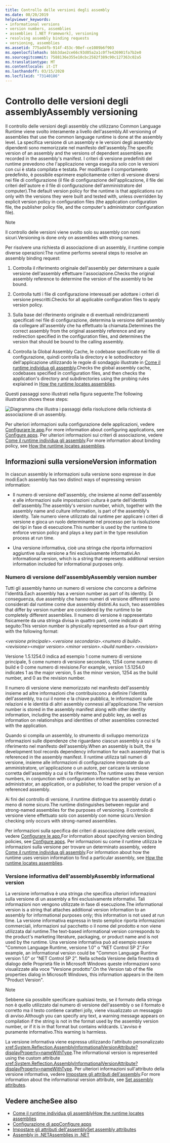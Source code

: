```yaml
---
title: Controllo delle versioni degli assembly
ms.date: 08/20/2019
helpviewer_keywords:
- informational versions
- version numbers, assemblies
- assemblies [.NET Framework], versioning
- resolving assembly binding requests
- versioning, assemblies
ms.assetid: 775ad4fb-914f-453c-98ef-ce1089b6f903
ms.openlocfilehash: bbb3dae2ce66c93d05a2a1c0f7e426901fa7b2e0
ms.sourcegitcommit: 7588136e355e10cbc2582f389c90c127363c02a5
ms.translationtype: MT
ms.contentlocale: it-IT
ms.lasthandoff: 03/15/2020
ms.locfileid: "73140186"
---
```

# <a name="assembly-versioning"></a><span data-ttu-id="1f342-102">Controllo delle versioni degli assembly</span><span class="sxs-lookup"><span data-stu-id="1f342-102">Assembly versioning</span></span>

<span data-ttu-id="1f342-103">Il controllo delle versioni degli assembly che utilizzano Common Language Runtime viene svolto interamente a livello dell'assembly.</span><span class="sxs-lookup"><span data-stu-id="1f342-103">All versioning of assemblies that use the common language runtime is done at the assembly level.</span></span> <span data-ttu-id="1f342-104">La specifica versione di un assembly e le versioni degli assembly dipendenti sono memorizzate nel manifesto dell'assembly.</span><span class="sxs-lookup"><span data-stu-id="1f342-104">The specific version of an assembly and the versions of dependent assemblies are recorded in the assembly's manifest.</span></span> <span data-ttu-id="1f342-105">I criteri di versione predefiniti del runtime prevedono che l'applicazione venga eseguita solo con le versioni con cui è stata compilata e testata. Per modificare il comportamento predefinito, è possibile esprimere esplicitamente criteri di versione diversi nei file di configurazione (il file di configurazione dell'applicazione, il file dei criteri dell'autore e il file di configurazione dell'amministratore del computer).</span><span class="sxs-lookup"><span data-stu-id="1f342-105">The default version policy for the runtime is that applications run only with the versions they were built and tested with, unless overridden by explicit version policy in configuration files (the application configuration file, the publisher policy file, and the computer's administrator configuration file).</span></span>  
  
> [!NOTE]
> <span data-ttu-id="1f342-106">Il controllo delle versioni viene svolto solo su assembly con nomi sicuri.</span><span class="sxs-lookup"><span data-stu-id="1f342-106">Versioning is done only on assemblies with strong names.</span></span>  
  
<span data-ttu-id="1f342-107">Per risolvere una richiesta di associazione di un assembly, il runtime compie diverse operazioni:</span><span class="sxs-lookup"><span data-stu-id="1f342-107">The runtime performs several steps to resolve an assembly binding request:</span></span>  
  
1. <span data-ttu-id="1f342-108">Controlla il riferimento originale dell'assembly per determinare a quale versione dell'assembly effettuare l'associazione.</span><span class="sxs-lookup"><span data-stu-id="1f342-108">Checks the original assembly reference to determine the version of the assembly to be bound.</span></span>  
  
2. <span data-ttu-id="1f342-109">Controlla tutti i file di configurazione interessati per adottare i criteri di versione prescritti.</span><span class="sxs-lookup"><span data-stu-id="1f342-109">Checks for all applicable configuration files to apply version policy.</span></span>  
  
3. <span data-ttu-id="1f342-110">Sulla base del riferimento originale e di eventuali reindirizzamenti specificati nei file di configurazione, determina la versione dell'assembly da collegare all'assembly che ha effettuato la chiamata.</span><span class="sxs-lookup"><span data-stu-id="1f342-110">Determines the correct assembly from the original assembly reference and any redirection specified in the configuration files, and determines the version that should be bound to the calling assembly.</span></span>  
  
4. <span data-ttu-id="1f342-111">Controlla la Global Assembly Cache, le codebase specificate nei file di configurazione, quindi controlla la directory e le sottodirectory dell'applicazione utilizzando le regole di sondaggio illustrate in [Come il runtime individua gli assembly](../../framework/deployment/how-the-runtime-locates-assemblies.md).</span><span class="sxs-lookup"><span data-stu-id="1f342-111">Checks the global assembly cache, codebases specified in configuration files, and then checks the application's directory and subdirectories using the probing rules explained in [How the runtime locates assemblies](../../framework/deployment/how-the-runtime-locates-assemblies.md).</span></span>  
  
<span data-ttu-id="1f342-112">Questi passaggi sono illustrati nella figura seguente:</span><span class="sxs-lookup"><span data-stu-id="1f342-112">The following illustration shows these steps:</span></span>  
  
![Diagramma che illustra i passaggi della risoluzione della richiesta di associazione di un assembly.](./media/versioning/resolve-assembly-binding-request.gif)
  
<span data-ttu-id="1f342-114">Per ulteriori informazioni sulla configurazione delle applicazioni, vedere [Configurare le app](../../framework/configure-apps/index.md).</span><span class="sxs-lookup"><span data-stu-id="1f342-114">For more information about configuring applications, see [Configure apps](../../framework/configure-apps/index.md).</span></span> <span data-ttu-id="1f342-115">Per ulteriori informazioni sui criteri di associazione, vedere [Come il runtime individua gli assembly](../../framework/deployment/how-the-runtime-locates-assemblies.md).</span><span class="sxs-lookup"><span data-stu-id="1f342-115">For more information about binding policy, see [How the runtime locates assemblies](../../framework/deployment/how-the-runtime-locates-assemblies.md).</span></span>  
  
## <a name="version-information"></a><span data-ttu-id="1f342-116">Informazioni sulla versione</span><span class="sxs-lookup"><span data-stu-id="1f342-116">Version information</span></span>  

<span data-ttu-id="1f342-117">In ciascun assembly le informazioni sulla versione sono espresse in due modi:</span><span class="sxs-lookup"><span data-stu-id="1f342-117">Each assembly has two distinct ways of expressing version information:</span></span>  
  
- <span data-ttu-id="1f342-118">Il numero di versione dell'assembly, che insieme al nome dell'assembly e alle informazioni sulle impostazioni cultura è parte dell'identità dell'assembly.</span><span class="sxs-lookup"><span data-stu-id="1f342-118">The assembly's version number, which, together with the assembly name and culture information, is part of the assembly's identity.</span></span> <span data-ttu-id="1f342-119">Tale numero viene utilizzato dal runtime per applicare i criteri di versione e gioca un ruolo determinante nel processo per la risoluzione dei tipi in fase di esecuzione.</span><span class="sxs-lookup"><span data-stu-id="1f342-119">This number is used by the runtime to enforce version policy and plays a key part in the type resolution process at run time.</span></span>  
  
- <span data-ttu-id="1f342-120">Una versione informativa, cioè una stringa che riporta informazioni aggiuntive sulla versione a fini esclusivamente informativi.</span><span class="sxs-lookup"><span data-stu-id="1f342-120">An informational version, which is a string that represents additional version information included for informational purposes only.</span></span>  
  
### <a name="assembly-version-number"></a><span data-ttu-id="1f342-121">Numero di versione dell'assembly</span><span class="sxs-lookup"><span data-stu-id="1f342-121">Assembly version number</span></span>  

<span data-ttu-id="1f342-122">Tutti gli assembly hanno un numero di versione che concorre a definirne l'identità.</span><span class="sxs-lookup"><span data-stu-id="1f342-122">Each assembly has a version number as part of its identity.</span></span> <span data-ttu-id="1f342-123">Di conseguenza, due assembly che hanno numeri di versione differenti sono considerati dal runtime come due assembly distinti.</span><span class="sxs-lookup"><span data-stu-id="1f342-123">As such, two assemblies that differ by version number are considered by the runtime to be completely different assemblies.</span></span> <span data-ttu-id="1f342-124">Il numero di versione è rappresentato fisicamente da una stringa divisa in quattro parti, come indicato di seguito:</span><span class="sxs-lookup"><span data-stu-id="1f342-124">This version number is physically represented as a four-part string with the following format:</span></span>  
  
<span data-ttu-id="1f342-125">\<*versione principale*>.\<*versione secondaria*>.\<*numero di build*>.\<*revisione*></span><span class="sxs-lookup"><span data-stu-id="1f342-125">\<*major version*>.\<*minor version*>.\<*build number*>.\<*revision*></span></span>  
  
<span data-ttu-id="1f342-126">Versione 1.5.1254.0 indica ad esempio 1 come numero di versione principale, 5 come numero di versione secondario, 1254 come numero di build e 0 come numero di revisione.</span><span class="sxs-lookup"><span data-stu-id="1f342-126">For example, version 1.5.1254.0 indicates 1 as the major version, 5 as the minor version, 1254 as the build number, and 0 as the revision number.</span></span>  
  
<span data-ttu-id="1f342-127">Il numero di versione viene memorizzato nel manifesto dell'assembly insieme ad altre informazioni che contribuiscono a definire l'identità dell'assembly, tra cui il nome e la chiave pubblica, le informazioni sulle relazioni e le identità di altri assembly connessi all'applicazione.</span><span class="sxs-lookup"><span data-stu-id="1f342-127">The version number is stored in the assembly manifest along with other identity information, including the assembly name and public key, as well as information on relationships and identities of other assemblies connected with the application.</span></span>  
  
<span data-ttu-id="1f342-128">Quando si compila un assembly, lo strumento di sviluppo memorizza informazioni sulle dipendenze che riguardano ciascun assembly a cui si fa riferimento nel manifesto dell'assembly.</span><span class="sxs-lookup"><span data-stu-id="1f342-128">When an assembly is built, the development tool records dependency information for each assembly that is referenced in the assembly manifest.</span></span> <span data-ttu-id="1f342-129">Il runtime utilizza tali numeri di versione, insieme alle informazioni di configurazione impostate da un amministratore, un'applicazione o un autore, per caricare la versione corretta dell'assembly a cui si fa riferimento.</span><span class="sxs-lookup"><span data-stu-id="1f342-129">The runtime uses these version numbers, in conjunction with configuration information set by an administrator, an application, or a publisher, to load the proper version of a referenced assembly.</span></span>  
  
<span data-ttu-id="1f342-130">Ai fini del controllo di versione, il runtime distingue tra assembly dotati o meno di nome sicuro.</span><span class="sxs-lookup"><span data-stu-id="1f342-130">The runtime distinguishes between regular and strong-named assemblies for the purposes of versioning.</span></span> <span data-ttu-id="1f342-131">Il controllo di versione viene effettuato solo con assembly con nome sicuro.</span><span class="sxs-lookup"><span data-stu-id="1f342-131">Version checking only occurs with strong-named assemblies.</span></span>  
  
<span data-ttu-id="1f342-132">Per informazioni sulla specifica dei criteri di associazione delle versioni, vedere [Configurare le app.](../../framework/configure-apps/index.md)</span><span class="sxs-lookup"><span data-stu-id="1f342-132">For information about specifying version binding policies, see [Configure apps](../../framework/configure-apps/index.md).</span></span> <span data-ttu-id="1f342-133">Per informazioni su come il runtime utilizza le informazioni sulla versione per trovare un determinato assembly, vedere [Come il runtime individua gli assembly](../../framework/deployment/how-the-runtime-locates-assemblies.md).</span><span class="sxs-lookup"><span data-stu-id="1f342-133">For information about how the runtime uses version information to find a particular assembly, see [How the runtime locates assemblies](../../framework/deployment/how-the-runtime-locates-assemblies.md).</span></span>  
  
### <a name="assembly-informational-version"></a><span data-ttu-id="1f342-134">Versione informativa dell'assembly</span><span class="sxs-lookup"><span data-stu-id="1f342-134">Assembly informational version</span></span>  

<span data-ttu-id="1f342-135">La versione informativa è una stringa che specifica ulteriori informazioni sulla versione di un assembly a fini esclusivamente informativi. Tali informazioni non vengono utilizzate in fase di esecuzione.</span><span class="sxs-lookup"><span data-stu-id="1f342-135">The informational version is a string that attaches additional version information to an assembly for informational purposes only; this information is not used at run time.</span></span> <span data-ttu-id="1f342-136">La versione informativa espressa in testo semplice riporta informazioni commerciali, informazioni sul pacchetto o il nome del prodotto e non viene utilizzata dal runtime.</span><span class="sxs-lookup"><span data-stu-id="1f342-136">The text-based informational version corresponds to the product's marketing literature, packaging, or product name and is not used by the runtime.</span></span> <span data-ttu-id="1f342-137">Una versione informativa può ad esempio essere "Common Language Runtime, versione 1.0" o "NET Control SP 2".</span><span class="sxs-lookup"><span data-stu-id="1f342-137">For example, an informational version could be "Common Language Runtime version 1.0" or "NET Control SP 2".</span></span> <span data-ttu-id="1f342-138">Nella scheda Versione della finestra di dialogo delle Proprietà file in Microsoft Windows queste informazioni sono visualizzate alla voce "Versione prodotto".</span><span class="sxs-lookup"><span data-stu-id="1f342-138">On the Version tab of the file properties dialog in Microsoft Windows, this information appears in the item "Product Version".</span></span>  
  
> [!NOTE]
> <span data-ttu-id="1f342-139">Sebbene sia possibile specificare qualsiasi testo, se il formato della stringa non è quello utilizzato dal numero di versione dell'assembly o se il formato è corretto ma il testo contiene caratteri jolly, viene visualizzato un messaggio di avviso.</span><span class="sxs-lookup"><span data-stu-id="1f342-139">Although you can specify any text, a warning message appears on compilation if the string is not in the format used by the assembly version number, or if it is in that format but contains wildcards.</span></span> <span data-ttu-id="1f342-140">L'avviso è puramente informativo.</span><span class="sxs-lookup"><span data-stu-id="1f342-140">This warning is harmless.</span></span>  
  
<span data-ttu-id="1f342-141">La versione informativa viene espressa utilizzando l'attributo personalizzato <xref:System.Reflection.AssemblyInformationalVersionAttribute?displayProperty=nameWithType>.</span><span class="sxs-lookup"><span data-stu-id="1f342-141">The informational version is represented using the custom attribute <xref:System.Reflection.AssemblyInformationalVersionAttribute?displayProperty=nameWithType>.</span></span> <span data-ttu-id="1f342-142">Per ulteriori informazioni sull'attributo della versione informativa, vedere [Impostare gli attributi dell'assembly](set-attributes.md).</span><span class="sxs-lookup"><span data-stu-id="1f342-142">For more information about the informational version attribute, see [Set assembly attributes](set-attributes.md).</span></span>  
  
## <a name="see-also"></a><span data-ttu-id="1f342-143">Vedere anche</span><span class="sxs-lookup"><span data-stu-id="1f342-143">See also</span></span>

- [<span data-ttu-id="1f342-144">Come il runtime individua gli assembly</span><span class="sxs-lookup"><span data-stu-id="1f342-144">How the runtime locates assemblies</span></span>](../../framework/deployment/how-the-runtime-locates-assemblies.md)
- [<span data-ttu-id="1f342-145">Configurazione di app</span><span class="sxs-lookup"><span data-stu-id="1f342-145">Configure apps</span></span>](../../framework/configure-apps/index.md)
- [<span data-ttu-id="1f342-146">Impostare gli attributi dell'assembly</span><span class="sxs-lookup"><span data-stu-id="1f342-146">Set assembly attributes</span></span>](set-attributes.md)
- [<span data-ttu-id="1f342-147">Assembly in .NET</span><span class="sxs-lookup"><span data-stu-id="1f342-147">Assemblies in .NET</span></span>](index.md)
